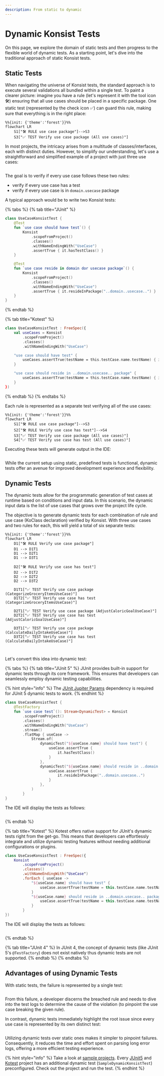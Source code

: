 ```yaml
---
description: From static to dynamic
---
```


# Dynamic Konsist Tests

On this page, we explore the domain of static tests and then progress to the flexible world of dynamic tests. As a starting point, let's dive into the traditional approach of static Konsist tests.

## Static Tests

When navigating the universe of Konsist tests, the standard approach is to execute several validations all bundled within a single test. To paint a clearer picture: imagine you have a rule (let's represent it with the tool icon 🛠️) ensuring that all use cases should be placed in a specific package. One static test (represented by the check icon ✅) can guard this rule, making sure that everything is in the right place:

```mermaid
%%{init: {'theme':'forest'}}%%
flowchart LR
    S1["🛠️ RULE use case package"]-->S3
    S3["✅ TEST Verify use case package (All use cases)"]
```

In most projects, the intricacy arises from a multitude of classes/interfaces, each with distinct duties. However, to simplify our understanding, let's use a straightforward and simplified example of a project with just three use cases:

<figure><img src="../.gitbook/assets/image (16).png" alt=""><figcaption></figcaption></figure>

The goal is to verify if every use case follows these two rules:

* verify if every use case has a test
* verify if every use case is in `domain.usecase` package

A typical approach would be to write two Konsist tests:

{% tabs %}
{% tab title="JUnit" %}
```kotlin
class UseCaseKonsistTest {
    @Test
    fun `use case should have test`() {
        Konsist
            .scopeFromProject()
            .classes()
            .withNameEndingWith("UseCase")
            .assertTrue { it.hasTestClass() }
    }

    @Test
    fun `use case reside in domain dor usecase package`() {
        Konsist
            .scopeFromProject()
            .classes()
            .withNameEndingWith("UseCase")
            .assertTrue { it.resideInPackage("..domain..usecase..") }
    }
}
```
{% endtab %}

{% tab title="Kotest" %}
```kotlin
class UseCaseKonsistTest : FreeSpec({
    val useCases = Konsist
        .scopeFromProject()
        .classes()
        .withNameEndingWith("UseCase")

    "use case should have test" {
        useCases.assertTrue(testName = this.testCase.name.testName) { it.hasTestClass() }
    }

    "use case should reside in ..domain.usecase.. package" {
        useCases.assertTrue(testName = this.testCase.name.testName) { it.resideInPackage("..domain.usecase..") }
    }
})
```
{% endtab %}
{% endtabs %}

Each rule is represented as a separate test verifying all of the use cases:

```mermaid
%%{init: {'theme':'forest'}}%%
flowchart LR
    S1["🛠️ RULE use case package"]-->S3
    S2["🛠️ RULE Verify use case has test"]-->S4
    S3["✅ TEST Verify use case package (All use cases)"]
    S4["✅ TEST Verify use case has test (All use cases)"]
```

Executing these tests will generate output in the IDE:

<figure><img src="../.gitbook/assets/image (18).png" alt=""><figcaption></figcaption></figure>

While the current setup using static, predefined tests is functional, dynamic tests offer an avenue for improved development experience and flexibility.

## Dynamic Tests

The dynamic tests allow for the programmatic generation of test cases at runtime based on conditions and input data. In this scenario, the dynamic input data is the list of use cases that grows over the project life cycle.

The objective is to generate dynamic tests for each combination of rule and use case (KoClass declaration) verified by Konsist. With three use cases and two rules for each, this will yield a total of six separate tests:

```mermaid
%%{init: {'theme':'forest'}}%%
flowchart LR
    D1["🛠️ RULE Verify use case package"]
    D1 --> D1T1
    D1 --> D2T1
    D1 --> D3T1

    D2["🛠️ RULE Verify use case has test"]
    D2 --> D1T2
    D2 --> D2T2
    D2 --> D3T2

    D1T1["✅ TEST Verify use case package (CategorizeGroceryItemsUseCase)"]
    D1T2["✅ TEST Verify use case has test (CategorizeGroceryItemsUseCase)"]

    D2T1["✅ TEST Verify use case package (AdjustCaloricGoalUseCase)"]
    D2T2["✅ TEST Verify use case has test (AdjustCaloricGoalUseCase)"]

    D3T1["✅ TEST Verify use case package (CalculateDailyIntakeUseCase)"]
    D3T2["✅ TEST Verify use case has test (CalculateDailyIntakeUseCase)"]
 
 
```

Let's convert this idea into dynamic test:

{% tabs %}
{% tab title="JUnit 5" %}
JUnit provides built-in support for dynamic tests through its core framework. This ensures that developers can seamlessly employ dynamic testing capabilities.&#x20;

{% hint style="info" %}
The [JUnit Jupiter Params](https://mvnrepository.com/artifact/org.junit.jupiter/junit-jupiter-params) dependency is required for JUnit 5 dynamic tests to work.
{% endhint %}

```kotlin
class UseCaseKonsistTest {
    @TestFactory
    fun `use case test`(): Stream<DynamicTest> = Konsist
        .scopeFromProject()
        .classes()
        .withNameEndingWith("UseCase")
        .stream()
        .flatMap { useCase ->
            Stream.of(
                dynamicTest("${useCase.name} should have test") {
                    useCase.assertTrue {
                        it.hasTestClass()
                    }
                },
                dynamicTest("${useCase.name} should reside in ..domain.usecase.. package") {
                    useCase.assertTrue {
                        it.resideInPackage("..domain.usecase..")
                    }
                },
            )
        }
}
```

The IDE will display the tests as follows:

<figure><img src="../.gitbook/assets/image (19).png" alt=""><figcaption></figcaption></figure>
{% endtab %}

{% tab title="Kotest" %}
Kotest offers native support for JUnit's dynamic tests right from the get-go. This means that developers can effortlessly integrate and utilize dynamic testing features without needing additional configurations or plugins.

```kotlin
class UseCaseKonsistTest : FreeSpec({
    Konsist
        .scopeFromProject()
        .classes()
        .withNameEndingWith("UseCase")
        .forEach { useCase ->
            "${useCase.name} should have test" {
                useCase.assertTrue(testName = this.testCase.name.testName) { it.hasTestClass() }
            }
            "${useCase.name} should reside in ..domain.usecase.. package" {
                useCase.assertTrue(testName = this.testCase.name.testName) { it.resideInPackage("..domain..usecase..") }
            }
        }
})
```

The IDE will display the tests as follows:

<figure><img src="../.gitbook/assets/image (15).png" alt=""><figcaption></figcaption></figure>
{% endtab %}

{% tab title="JUnit 4" %}
In JUnit 4, the concept of dynamic tests (like JUnit 5's `@TestFactory`) does not exist natively thus dynamic tests are not supported.
{% endtab %}
{% endtabs %}



## Advantages of using Dynamic Tests

With static tests, the failure is represented by a single test:

<figure><img src="../.gitbook/assets/image (20).png" alt=""><figcaption></figcaption></figure>

From this failure, a developer discerns the breached rule and needs to dive into the test logs to determine the cause of the violation (to pinpoint the use case breaking the given rule).

In contrast, dynamic tests immediately highlight the root issue since every use case is represented by its own distinct test:

<figure><img src="../.gitbook/assets/image (21).png" alt=""><figcaption></figcaption></figure>

Utilizing dynamic tests over static ones makes it simpler to pinpoint failures. Consequently, it reduces the time and effort spent on parsing long error logs, offering a more efficient testing experience.&#x20;



{% hint style="info" %}
Take a look at [sample projects](https://github.com/LemonAppDev/konsist/tree/develop/samples/starter-projects). Every [JUnit5](https://junit.org/junit5/) and [Kotest](https://kotest.io/) project has an additional dynamic test (`SampleDynamicKonsistTest`) preconfigured. Check out the project and run the test.
{% endhint %}




